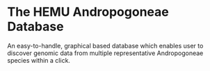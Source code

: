 # The HEMU Andropogoneae Database
An easy-to-handle, graphical based database which enables user to discover genomic data from multiple representative Andropogoneae species within a click.
